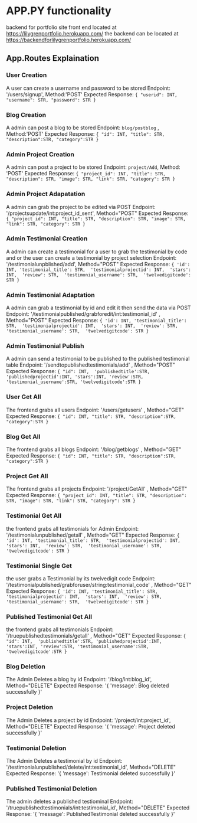 # APP.PY functionality
backend for portfolio site
front end located at https://lilygrenportfolio.herokuapp.com/
the backend can be located at https://backendforlilygrenportfolio.herokuapp.com/
## App.Routes Explaination

### User Creation
A user can create a username and password to be stored
    Endpoint: '/users/signup', Method:'POST'
Expected Response:
    `{
        "userid": INT,
        "username": STR,
        "password": STR
    }`

### Blog Creation
A admin can post a blog to be stored
    Endpoint: `blog/postblog` , Method:'POST'
Expected Response:
    `{
        "id": INT,
        "title": STR,
        "description":STR,
        "category":STR
    }`

### Admin Project Creation
A admin can post a project to be stored
    Endpoint: `project/Add`, Method: 'POST'
Expected Response:
    `{
        "project_id": INT,
        "title": STR,
        "description": STR,
        "image": STR,
        "link": STR,
        "category": STR
    }`

### Admin Project Adapatation
A admin can grab the project to be edited via POST
    Endpoint: '/projectsupdate/int:project_id_sent', Method="POST"
Expected Response:
    `{
        "project_id": INT,
        "title": STR,
        "description": STR,
        "image": STR,
        "link": STR,
        "category": STR
    }`

### Admin Testimonial Creation
A admin can create a testimonial for a user to grab the testimonial by code and or the user can create a testimonial by project selection
    Endpoint: '/testimonialunpblished/add', Method="POST"
Expected Response:
    `{
        'id': INT,
        'testimonial_title': STR, 
        'testimonialprojectid': INT, 
        'stars': INT, 
        'review': STR, 
        'testimonial_username': STR, 
        'twelvedigitcode': STR
    }`

### Admin Testimonial Adaptation
A admin can grab a testimonial by id and edit it then send the data via POST
    Endpoint: '/testimonialpublished/grabforedit/int:testimonial_id' , Method="POST"
Expected Response:
    `{
        'id': INT,
        'testimonial_title': STR, 
        'testimonialprojectid': INT, 
        'stars': INT, 
        'review': STR, 
        'testimonial_username': STR, 
        'twelvedigitcode': STR
    }`

### Admin Testimonial Publish
A admin can send a testimonial to be published to the published testimonial table
    Endpoint: '/sendtopublishedtestimonials/add' , Method="POST"
Expected Response:
    `{
        "id": INT, 
        'publishedtitle':STR,
        'publishedprojectid':INT,
        'stars':INT,
        'review':STR,
        'testimonial_username':STR,
        'twelvedigitcode':STR
    }`

### User Get All
The frontend grabs all users
    Endpoint: '/users/getusers' , Method="GET"
Expected Response:
    `{
        "id": INT,
        "title": STR,
        "description":STR,
        "category":STR
    }`

### Blog Get All
The frontend grabs all blogs
    Endpoint: '/blog/getblogs' , Method="GET"
Expected Response:
    `{
        "id": INT,
        "title": STR,
        "description":STR,
        "category":STR
    }`

### Project Get All
The frontend grabs all projects
    Endpoint: '/project/GetAll' , Method="GET"
Expected Response:
    `{
        "project_id": INT,
        "title": STR,
        "description": STR,
        "image": STR,
        "link": STR,
        "category": STR
    }`

### Testimonial Get All
the frontend grabs all testimonials for Admin
    Endpoint: '/testimonialunpublished/getall' , Method="GET"
Expected Response:
    `{
        'id': INT,
        'testimonial_title': STR, 
        'testimonialprojectid': INT, 
        'stars': INT, 
        'review': STR, 
        'testimonial_username': STR, 
        'twelvedigitcode': STR
    }`

### Testimonial Single Get
the user grabs a Testimonial by its twelvedigit code
    Endpoint: '/testimonialpublished/grabforuser/string:testimonial_code' , Method="GET"
Expected Response:
    `{
        'id': INT,
        'testimonial_title': STR, 
        'testimonialprojectid': INT, 
        'stars': INT, 
        'review': STR, 
        'testimonial_username': STR, 
        'twelvedigitcode': STR
    }`

### Published Testimonial Get All
the frontend grabs all testimonials
    Endpoint: '/truepublishedtestimonials/getall' , Method="GET"
Expected Response:
    `{
        "id": INT, 
        'publishedtitle':STR,
        'publishedprojectid':INT,
        'stars':INT,
        'review':STR,
        'testimonial_username':STR,
        'twelvedigitcode':STR
    }`

### Blog Deletion
The Admin Deletes a blog by id
    Endpoint: '/blog/int:blog_id', Method="DELETE"
Expected Response:
    '{
        'message': Blog deleted successfully
    }'

### Project Deletion
The Admin Deletes a project by id
    Endpoint: '/project/int:project_id', Method="DELETE"
Expected Response:
    '{
        'message': Project deleted successfully
    }'

### Testimonial Deletion
The Admin Deletes a testimonial by id
    Endpoint: '/testimonialunpublished/delete/int:testimonial_id', Method="DELETE"
Expected Response:
    '{
        'message': Testimonial deleted successfully
    }'
### Published Testimonial Deletion
The admin deletes a published testiominal
    Endpoint: '/truepublishedtestimonials/int:testimonial_id', Method="DELETE"
Expected Response:
    '{
        'message': PublishedTestimonial deleted successfully
    }'